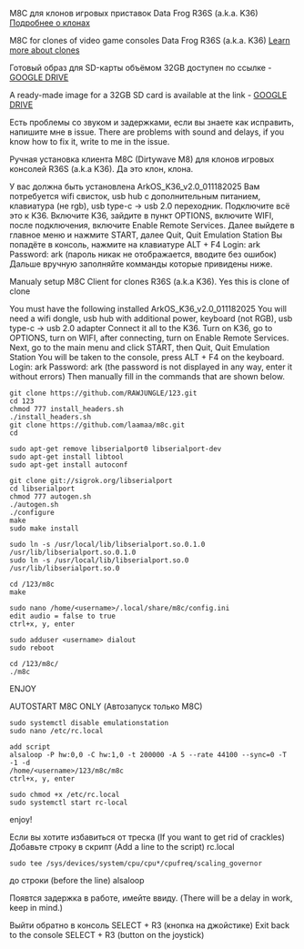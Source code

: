 M8C для клонов игровых приставок Data Frog R36S (a.k.a. K36) [Подробнее о клонах](https://handhelds.miraheze.org/wiki/R36S_Clones)

M8C for clones of video game consoles Data Frog R36S (a.k.a. K36) [Learn more about clones](https://handhelds.miraheze.org/wiki/R36S_Clones)

Готовый образ для SD-карты объёмом 32GB доступен по ссылке -  [GOOGLE DRIVE](https://drive.google.com/file/d/1UfzRb_OIGDza3Qki4kZj9Egg8YcPl2uP/view?usp=drive_link)

A ready-made image for a 32GB SD card is available at the link - [GOOGLE DRIVE](https://drive.google.com/file/d/1UfzRb_OIGDza3Qki4kZj9Egg8YcPl2uP/view?usp=drive_link)

Есть проблемы со звуком и задержками, если вы знаете как исправить, напишите мне в issue.
There are problems with sound and delays, if you know how to fix it, write to me in the issue.

Ручная установка клиента M8C (Dirtywave M8) для клонов игровых консолей R36S (a.k.a K36). Да это клон, клона. 

У вас должна быть установлена ArkOS_K36_v2.0_011182025
Вам потребуется wifi свисток, usb hub с дополнительным питанием, клавиатура (не rgb), usb type-c -> usb 2.0 переходник. 
Подключите всё это к K36. 
Включите K36, зайдите в пункт OPTIONS, включите WIFI, после подключения, включите Enable Remote Services.
Далее выйдете в главное меню и нажмите START, далее Quit, Quit Emulation Station
Вы попадёте в консоль, нажмите на клавиатуре ALT + F4
Login: ark
Password: ark (пароль никак не отображается, вводите без ошибок) 
Дальше вручную заполняйте комманды которые привидены ниже. 


Manualy setup M8C Client for clones R36S (a.k.a K36). Yes this is clone of clone

You must have the following installed ArkOS_K36_v2.0_011182025
You will need a wifi dongle, usb hub with additional power, keyboard (not RGB), usb type-c -> usb 2.0 adapter
Connect it all to the K36. 
Turn on K36, go to OPTIONS, turn on WIFI, after connecting, turn on Enable Remote Services.
Next, go to the main menu and click START, then Quit, Quit Emulation Station
You will be taken to the console, press ALT + F4 on the keyboard.
Login: ark
Password: ark (the password is not displayed in any way, enter it without errors) 
Then manually fill in the commands that are shown below.




```
git clone https://github.com/RAWJUNGLE/123.git
cd 123
chmod 777 install_headers.sh 
./install_headers.sh 
git clone https://github.com/laamaa/m8c.git
cd 
```
```
sudo apt-get remove libserialport0 libserialport-dev
sudo apt-get install libtool
sudo apt-get install autoconf
```
```
git clone git://sigrok.org/libserialport
cd libserialport
chmod 777 autogen.sh
./autogen.sh
./configure
make
sudo make install
```
```
sudo ln -s /usr/local/lib/libserialport.so.0.1.0 /usr/lib/libserialport.so.0.1.0
sudo ln -s /usr/local/lib/libserialport.so.0 /usr/lib/libserialport.so.0
```
```
cd /123/m8c
make
```
```
sudo nano /home/<username>/.local/share/m8c/config.ini
edit audio = false to true
ctrl+x, y, enter
```
```
sudo adduser <username> dialout
sudo reboot
```

```
cd /123/m8c/
./m8c
```

ENJOY 

AUTOSTART M8C ONLY (Автозапуск только M8C)
```
sudo systemctl disable emulationstation
sudo nano /etc/rc.local
```
```
add script  
alsaloop -P hw:0,0 -C hw:1,0 -t 200000 -A 5 --rate 44100 --sync=0 -T -1 -d
/home/<username>/123/m8c/m8c
ctrl+x, y, enter
```
```
sudo chmod +x /etc/rc.local
sudo systemctl start rc-local
```
enjoy! 


Если вы хотите избавиться от треска (If you want to get rid of crackles)
Добавьте строку в скрипт (Add a line to the script) rc.local 
```
sudo tee /sys/devices/system/cpu/cpu*/cpufreq/scaling_governor
```
до строки (before the line) alsaloop

Появтся задержка в работе, имейте ввиду. (There will be a delay in work, keep in mind.)


Выйти обратно в консоль SELECT + R3 (кнопка на джойстике)
Exit back to the console SELECT + R3  (button on the joystick)
